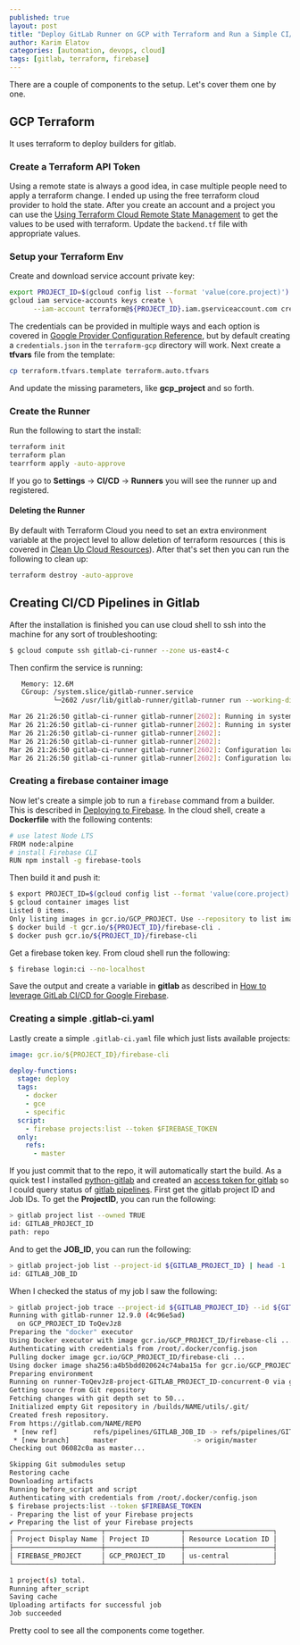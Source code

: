 ```yaml
---
published: true
layout: post
title: "Deploy GitLab Runner on GCP with Terraform and Run a Simple CI/CD Job for Firebase"
author: Karim Elatov
categories: [automation, devops, cloud]
tags: [gitlab, terraform, firebase]
---
```


There are a couple of components to the setup. Let's cover them one by one.

## GCP Terraform

It uses terraform to deploy builders for gitlab. 

### Create a Terraform API Token

Using a remote state is always a good idea, in case multiple people need to apply a terraform change. I ended up using the free terraform cloud provider to hold the state. After you create an account and a project you can use the [Using Terraform Cloud Remote State Management](https://www.hashicorp.com/blog/using-terraform-cloud-remote-state-management/) to get the values to be used with terraform. Update the `backend.tf` file with appropriate values.

### Setup your Terraform Env

Create and download service account private key:

```bash
export PROJECT_ID=$(gcloud config list --format 'value(core.project)')
gcloud iam service-accounts keys create \
      --iam-account terraform@${PROJECT_ID}.iam.gserviceaccount.com credentials.json
```

The credentials can be provided in multiple ways and each option is covered in [Google Provider Configuration Reference](https://www.terraform.io/docs/providers/google/guides/provider_reference.html#credentials-1), but by default creating a `credentials.json` in the `terraform-gcp` directory will work. Next create a **tfvars** file from the template:

```bash
cp terraform.tfvars.template terraform.auto.tfvars
```

And update the missing parameters, like **gcp_project** and so forth.

### Create the Runner

Run the following to start the install:

```bash
terraform init
terraform plan
tearrform apply -auto-approve
```

If you go to **Settings** -> **CI/CD** -> **Runners** you will see the runner up and registered.

#### Deleting the Runner

By default with Terraform Cloud you need to set an extra environment variable at the project level to allow deletion of terraform resources ( this is covered in [Clean Up Cloud Resources](https://learn.hashicorp.com/terraform/cloud-gettingstarted/tfc_cleanup#set-an-environment-variable)). After that's set then you can run the following to clean up:

```bash
terraform destroy -auto-approve
```

## Creating CI/CD Pipelines in Gitlab

After the installation is finished you can use cloud shell to ssh into the machine for any sort of troubleshooting:

```bash
$ gcloud compute ssh gitlab-ci-runner --zone us-east4-c
```

Then confirm the service is running:

```bash
   Memory: 12.6M
   CGroup: /system.slice/gitlab-runner.service
           └─2602 /usr/lib/gitlab-runner/gitlab-runner run --working-directory /home/gitlab-runner --config /etc/gitlab-runner/config.toml --service gitlab-runner --syslog --user gitlab-runner

Mar 26 21:26:50 gitlab-ci-runner gitlab-runner[2602]: Running in system-mode.
Mar 26 21:26:50 gitlab-ci-runner gitlab-runner[2602]: Running in system-mode.
Mar 26 21:26:50 gitlab-ci-runner gitlab-runner[2602]:
Mar 26 21:26:50 gitlab-ci-runner gitlab-runner[2602]:
Mar 26 21:26:50 gitlab-ci-runner gitlab-runner[2602]: Configuration loaded                                builds=0
Mar 26 21:26:50 gitlab-ci-runner gitlab-runner[2602]: Configuration loaded                                builds=0
```

### Creating a firebase container image

Now let's create a simple job to run a `firebase` command from a builder. This is described in [Deploying to Firebase](https://cloud.google.com/cloud-build/docs/deploying-builds/deploy-firebase). In the cloud shell, create a **Dockerfile** with the following contents:

```bash
# use latest Node LTS
FROM node:alpine
# install Firebase CLI
RUN npm install -g firebase-tools
```

Then build it and push it:

```bash
$ export PROJECT_ID=$(gcloud config list --format 'value(core.project)')
$ gcloud container images list
Listed 0 items.
Only listing images in gcr.io/GCP_PROJECT. Use --repository to list images in other repositories.
$ docker build -t gcr.io/${PROJECT_ID}/firebase-cli .
$ docker push gcr.io/${PROJECT_ID}/firebase-cli
```

Get a firebase token key. From cloud shell run the following:

```bash
$ firebase login:ci --no-localhost
```

Save the output and create a variable in **gitlab** as described in [How to leverage GitLab CI/CD for Google Firebase](https://about.gitlab.com/blog/2020/03/16/gitlab-ci-cd-with-firebase/). 

### Creating a simple .gitlab-ci.yaml
Lastly create a simple `.gitlab-ci.yaml` file which just lists available projects:

```yaml
image: gcr.io/${PROJECT_ID}/firebase-cli

deploy-functions:
  stage: deploy
  tags:
    - docker
    - gce
    - specific
  script:
    - firebase projects:list --token $FIREBASE_TOKEN
  only:
    refs:
      - master
```

If you just commit that to the repo, it will automatically start the build. As a quick test I installed [python-gitlab](https://python-gitlab.readthedocs.io/en/latest/index.html) and created an [access token for gitlab](https://docs.gitlab.com/ee/user/profile/personal_access_tokens.html) so I could query status of [gitlab pipelines](https://docs.gitlab.com/ee/ci/pipelines/). First get the gitlab project ID and Job IDs. To get the **ProjectID**, you can run the following:

```bash
> gitlab project list --owned TRUE
id: GITLAB_PROJECT_ID
path: repo
```

And to get the **JOB_ID**, you can run the following:

```bash
> gitlab project-job list --project-id ${GITLAB_PROJECT_ID} | head -1
id: GITLAB_JOB_ID
```

When I checked the status of my job I saw the following:

```bash
> gitlab project-job trace --project-id ${GITLAB_PROJECT_ID} --id ${GITLAB_JOB_ID}
Running with gitlab-runner 12.9.0 (4c96e5ad)
  on GCP_PROJECT_ID ToQevJz8
Preparing the "docker" executor
Using Docker executor with image gcr.io/GCP_PROJECT_ID/firebase-cli ...
Authenticating with credentials from /root/.docker/config.json
Pulling docker image gcr.io/GCP_PROJECT_ID/firebase-cli ...
Using docker image sha256:a4b5bdd020624c74aba15a for gcr.io/GCP_PROJECT_ID/firebase-cli ...
Preparing environment
Running on runner-ToQevJz8-project-GITLAB_PROJECT_ID-concurrent-0 via gitlab-ci-runner...
Getting source from Git repository
Fetching changes with git depth set to 50...
Initialized empty Git repository in /builds/NAME/utils/.git/
Created fresh repository.
From https://gitlab.com/NAME/REPO
 * [new ref]         refs/pipelines/GITLAB_JOB_ID -> refs/pipelines/GITLAB_JOB_ID
 * [new branch]      master                   -> origin/master
Checking out 06082c0a as master...

Skipping Git submodules setup
Restoring cache
Downloading artifacts
Running before_script and script
Authenticating with credentials from /root/.docker/config.json
$ firebase projects:list --token $FIREBASE_TOKEN
- Preparing the list of your Firebase projects
✔ Preparing the list of your Firebase projects
┌──────────────────────┬───────────────────┬──────────────────────┐
│ Project Display Name │ Project ID        │ Resource Location ID │
├──────────────────────┼───────────────────┼──────────────────────┤
│ FIREBASE_PROJECT     │ GCP_PROJECT_ID    │ us-central           │
└──────────────────────┴───────────────────┴──────────────────────┘

1 project(s) total.
Running after_script
Saving cache
Uploading artifacts for successful job
Job succeeded
```

Pretty cool to see all the components come together.

